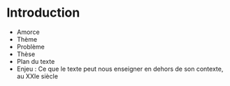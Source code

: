 # Introduction

- Amorce
- Thème
- Problème
- Thèse
- Plan du texte
- Enjeu : Ce que le texte peut nous enseigner en dehors de son contexte, au XXIe siècle